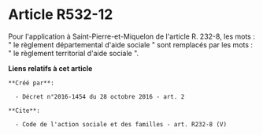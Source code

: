 # Article R532-12

Pour l'application à Saint-Pierre-et-Miquelon de l'article R. 232-8, les mots : " le règlement départemental d'aide sociale "
sont remplacés par les mots : " le règlement territorial d'aide sociale ".

**Liens relatifs à cet article**

	**Créé par**:

	  - Décret n°2016-1454 du 28 octobre 2016 - art. 2

	**Cite**:

	  - Code de l'action sociale et des familles - art. R232-8 (V)
